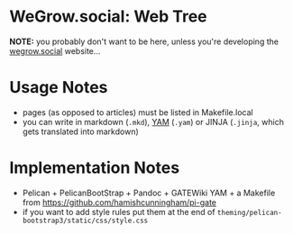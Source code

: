 WeGrow.social: Web Tree
=======

**NOTE:** you probably don't want to be here, unless you're developing the
[wegrow.social](https://wegrow.social) website...

# Usage Notes

- pages (as opposed to articles) must be listed in Makefile.local
- you can write in markdown (`.mkd`),
  [YAM](https://gate.ac.uk/gatewiki/cow/doc/gatewiki.html#section-3.8.)
  (`.yam`) or JINJA (`.jinja`, which gets translated into markdown)

# Implementation Notes

- Pelican + PelicanBootStrap + Pandoc + GATEWiki YAM + a Makefile from
  https://github.com/hamishcunningham/pi-gate
- if you want to add style rules put them at the end of
  `theming/pelican-bootstrap3/static/css/style.css`
